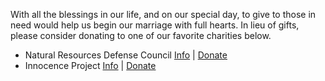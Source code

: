 

With all the blessings in our life, and on our special day, to give to those in need would help us begin our marriage with full hearts. In lieu of gifts, please consider donating to one of our favorite charities below.
- Natural Resources Defense Council [Info](https://en.wikipedia.org/wiki/Natural_Resources_Defense_Council) | [Donate](https://act.nrdc.org/donate/donate-one-time/)
- Innocence Project [Info](https://en.wikipedia.org/wiki/Innocence_Project) | [Donate](https://innocenceproject.org/donate/?f_src=FY20_web_x_gen_nmat_CampMonthly000Page000One000Time_onetime)
